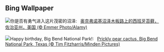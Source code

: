 ## Bing Wallpaper
![](https://www.bing.com/th?id=OHR.OkefenokeeSwamp_ZH-CN3640203783_UHD.jpg&w=1000)你是否有勇气进入这片茂密的沼泽:&nbsp;&ensp;[奥克弗诺基沼泽木板路上的西班牙苔藓，佐治亚州，美国 (© Emmer Photo/Alamy)](https://www.bing.com/th?id=OHR.OkefenokeeSwamp_ZH-CN3640203783_UHD.jpg)
<br><br/>
![](https://www.bing.com/th?id=OHR.BigBendAnniv_EN-US8613000977_UHD.jpg&w=1000)Happy birthday, Big Bend National Park!:&nbsp;&ensp;[Prickly pear cactus, Big Bend National Park, Texas (© Tim Fitzharris/Minden Pictures)](https://www.bing.com/th?id=OHR.BigBendAnniv_EN-US8613000977_UHD.jpg)
<br><br/>
